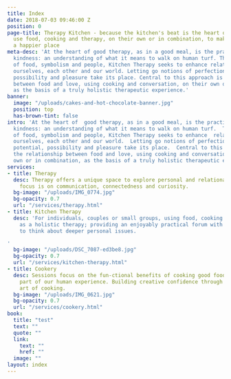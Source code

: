 ```yaml
---
title: Index
date: 2018-07-03 09:46:00 Z
position: 0
page-title: Therapy Kitchen - because the kitchen's beat is the heart of a home, we
  use food, cooking and therapy, on their own or in combination, to make our world
  a happier place
meta-desc: 'At the heart of good therapy, as in a good meal, is the practice of loving
  kindness: an understanding of what it means to walk on human turf. Through an appreciation
  of food, symbolism and people, Kitchen Therapy seeks to enhance relationships with
  ourselves, each other and our world. Letting go notions of perfection, we find potential,
  possibility and pleasure take its place. Central to this approach is the relationship
  between food and love, using cooking and conversation, on their own or in combination,
  as the basis of a truly holistic therapeutic experience.'
banner:
  image: "/uploads/cakes-and-hot-chocolate-banner.jpg"
  position: top
  has-brown-tint: false
intro: 'At the heart of  good therapy, as in a good meal, is the practice of loving
  kindness: an understanding of what it means to walk on human turf.  Through an appreciation
  of food, symbolism and people, Kitchen Therapy seeks to enhance  relationships with
  ourselves, each other and our world.  Letting go notions of perfection, we find
  potential, possibility and pleasure take its place.  Central to this approach is
  the relationship between food and love, using cooking and conversation, on their
  own or in combination, as the basis of a truly holistic therapeutic experience.'
services:
- title: Therapy
  desc: Therapy offers a unique space to explore personal and relational issues. The
    focus is on communication, connectedness and curiosity.
  bg-image: "/uploads/IMG_0774.jpg"
  bg-opacity: 0.7
  url: "/services/therapy.html"
- title: Kitchen Therapy
  desc: 'For individuals, couples or small groups, using food, cooking and eating
    as a holistic therapy; providing an enjoyably practical forum with the potential
    to think about deeper personal issues.

'
  bg-image: "/uploads/DSC_7087-ed3be8.jpg"
  bg-opacity: 0.7
  url: "/services/kitchen-therapy.html"
- title: Cookery
  desc: Sessions focus on the fun-ctional benefits of cooking good food as a vital
    part of our human experience. Building creative confidence through the natural
    art of cooking.
  bg-image: "/uploads/IMG_0621.jpg"
  bg-opacity: 0.7
  url: "/services/cookery.html"
book:
  title: "test"
  text: ""
  quote: ""
  link:
    text: ""
    href: ""
  image: ""
layout: index
---
```

